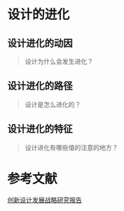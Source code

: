 # 设计的进化

## 设计进化的动因

> 设计为什么会发生进化？

## 设计进化的路径

> 设计是怎么进化的？

## 设计进化的特征

> 设计进化有哪些值的注意的地方？

# 参考文献

[创新设计发展战略研究报告](../../阅读笔记/论创新设计/创新设计发展战略研究报告.md)
